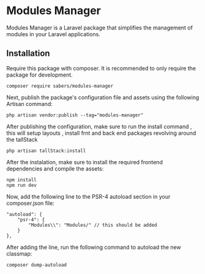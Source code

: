 # Modules Manager

Modules Manager is a Laravel package that simplifies the management of modules in your Laravel applications.


## Installation

Require this package with composer. It is recommended to only require the package for development.

```shell
composer require sabers/modules-manager
```

Next, publish the package's configuration file and assets using the following Artisan command:

```shell
php artisan vendor:publish --tag="modules-manager"
```

After publishing the configuration, make sure to run the install command , this will setup layouts , install frnt and back end packages revolving around the tallStack

```shell
php artisan tallStack:install
```

After the instalation, make sure to install the required frontend dependencies and compile the assets:

```shell
npm install
npm run dev
```

Now, add the following line to the PSR-4 autoload section in your composer.json file:

```shell
"autoload": {
    "psr-4": {
        "Modules\\": "Modules/" // this should be added
    }
},
```

After adding the line, run the following command to autoload the new classmap:

```shell
composer dump-autoload
```
